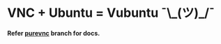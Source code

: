 # VNC + Ubuntu = Vubuntu ¯\\_\(ツ\)\_\/¯

#### Refer [purevnc](https://github.com/vital987/vubuntu/tree/purevnc) branch for docs.
